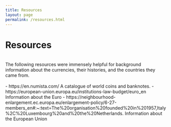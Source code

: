 ```yaml
---
title: Resources 
layout: page
permalink: /resources.html
---
```

# Resources
<br>
The following resources were immensely helpful for background information about the currencies, their histories, and the countries they came from. 
<br>
<br>
- https://en.numista.com/ A catalogue of world coins and banknotes. 
- https://european-union.europa.eu/institutions-law-budget/euro_en Information about the Euro
- https://neighbourhood-enlargement.ec.europa.eu/enlargement-policy/6-27-members_en#:~:text=The%20organisation%20founded%20in%201957,Italy%2C%20Luxembourg%20and%20the%20Netherlands. Information about the European Union






